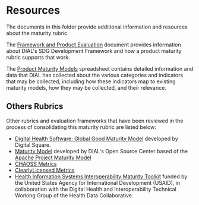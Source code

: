 # Resources

The documents in this folder provide additional information and resources about
the maturity rubric.

The [Framework and Product Evaluation](Framework-and-Product-Eval-Intro.pdf) document 
provides information about DIAL's SDG Development Framework and how a product maturity
rubric supports that work.

The [Product Maturity Models](Product-Maturity-Models.xlsx) spreadsheet contains detailed
information and data that DIAL has collected about the various categories and indicators
that may be collected, including how these indicators map to existing maturity models,
how they may be collected, and their relevance.

## Others Rubrics 

Other rubrics and evaluation frameworks that have been reviewed in the process of consolidating this maturity rubric are listed below:

* [Digital Health Software: Global Good Maturity Model](https://wiki.digitalsquare.io/index.php/What_are_Global_Goods) developed by Digital Square.
* [Maturity Model](https://www.osc.dial.community/maturity-model.html) developed by DIAL's Open Source Center based of the [Apache Project Maturity Model](https://community.apache.org/apache-way/apache-project-maturity-model.html)
* [CHAOSS Metrics](https://chaoss.community/metrics/)
* [ClearlyLicensed Metrics](https://github.com/clearlydefined/license-score/blob/master/ClearlyLicensedMetrics.md)
* [Health Information Systems Interoperability Maturity Toolkit](https://www.measureevaluation.org/resources/tools/health-information-systems-interoperability-toolkit) funded by the United States Agency for International Development (USAID), in collaboration with the Digital Health and Interoperability Technical Working Group of the Health Data Collaborative.
